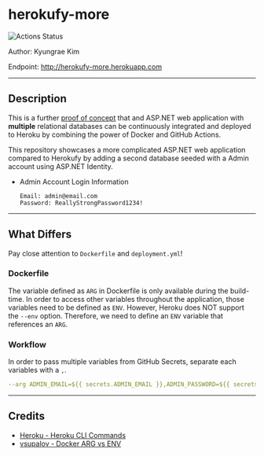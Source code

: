 # herokufy-more

![Actions Status](https://github.com/jeremymaya/herokufy-more/workflows/build/badge.svg)

Author: Kyungrae Kim

Endpoint: <http://herokufy-more.herokuapp.com>

---

## Description

This is a further [proof of concept](https://github.com/jeremymaya/herokufy-dotnet) that and ASP.NET web application with __multiple__ relational databases can be continuously integrated and deployed to Heroku by combining the power of Docker and GitHub Actions.

This repository showcases a more complicated ASP.NET web application compared to Herokufy by adding a second database seeded with a Admin account using ASP.NET Identity.

* Admin Account Login Information

    ```text
    Email: admin@email.com
    Password: ReallyStrongPassword1234!
    ```

---

## What Differs

Pay close attention to `Dockerfile` and `deployment.yml`!

### Dockerfile

The variable defined as `ARG` in Dockerfile is only available during the build-time. In order to access other variables throughout the application, those variables need to be defined as `ENV`. However, Heroku does NOT support the `--env` option. Therefore, we need to define an `ENV` variable that references an `ARG`.

### Workflow

In order to pass multiple variables from GitHub Secrets, separate each variables with a `,`.

```yaml
--arg ADMIN_EMAIL=${{ secrets.ADMIN_EMAIL }},ADMIN_PASSWORD=${{ secrets.ADMIN_PASSWORD }}
```

---

## Credits

* [Heroku - Heroku CLI Commands](https://devcenter.heroku.com/articles/heroku-cli-commands)
* [vsupalov - Docker ARG vs ENV](https://vsupalov.com/docker-arg-vs-env/)
